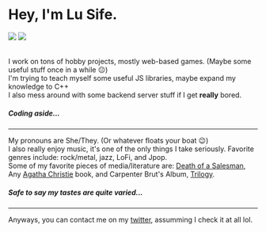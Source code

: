 # Hey, I'm Lu Sife.

<div>
  <a href="https://twitter.com/Lu_Sife_"><img src="https://img.shields.io/badge/-Twitter-blue"></a>
  <a href="https://www.buymeacoffee.com/lusife"><img src="https://img.shields.io/badge/-Donation-yellow"></a>
</div>
<br>

I work on tons of hobby projects, mostly web-based games. (Maybe some useful stuff once in a while 😐)<br>
I'm trying to teach myself some useful JS libraries, maybe expand my knowledge to C++<br>
I also mess around with some backend server stuff if I get __really__ bored.<br>

##### Coding aside...

---

My pronouns are She/They. (Or whatever floats your boat 😉)<br>
I also really enjoy music, it's one of the only things I take seriously. Favorite genres include: rock/metal, jazz, LoFi, and Jpop.<br>
Some of my favorite pieces of media/literature are: [Death of a Salesman](https://en.wikipedia.org/wiki/Death_of_a_Salesman), Any [Agatha Christie](https://en.wikipedia.org/wiki/Agatha_Christie) book, and Carpenter Brut's Album, [Trilogy](https://open.spotify.com/album/5iPLQmPK5f0r69TPJcfAt2?si=0zdPwieUQMO2TqzYge1wFQ).<br>
##### Safe to say my tastes are quite varied...

---

Anyways, you can contact me on my [twitter](https://twitter.com/Lu_Sife_), assumming I check it at all lol.
